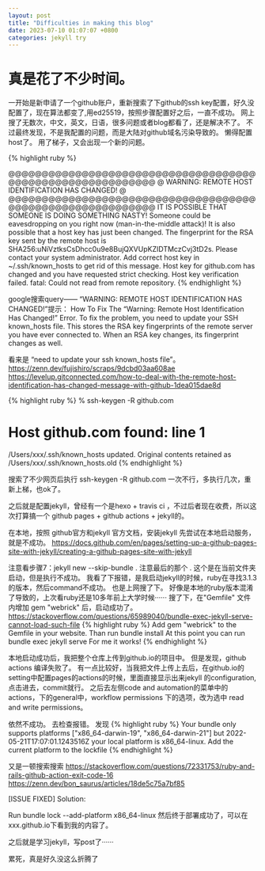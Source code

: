```yaml
---
layout: post
title: "Difficulties in making this blog"
date: 2023-07-10 01:07:07 +0800
categories: jekyll try
---
```


# 真是花了不少时间。

一开始是新申请了一个github账户，重新搜索了下github的ssh key配置，好久没配置了，现在算法都变了,用ed25519，按照步骤配置好之后，一直不成功。
网上搜了无数次，中文，英文，日语，很多问题或者blog都看了，还是解决不了。
不过最终发现，不是我配置的问题，而是大陆对github域名污染导致的。
懒得配置host了。
用了梯子，又会出现一个新的问题。

{% highlight ruby %}

@@@@@@@@@@@@@@@@@@@@@@@@@@@@@@@@@@@@@@@@@@@@@@@@@@@@@@@@@@@
@    WARNING: REMOTE HOST IDENTIFICATION HAS CHANGED!     @
@@@@@@@@@@@@@@@@@@@@@@@@@@@@@@@@@@@@@@@@@@@@@@@@@@@@@@@@@@@
IT IS POSSIBLE THAT SOMEONE IS DOING SOMETHING NASTY!
Someone could be eavesdropping on you right now (man-in-the-middle attack)!
It is also possible that a host key has just been changed.
The fingerprint for the RSA key sent by the remote host is
SHA256:uNiVztksCsDhcc0u9e8BujQXVUpKZIDTMczCvj3tD2s.
Please contact your system administrator.
Add correct host key in ~/.ssh/known_hosts to get rid of this message.
Host key for github.com has changed and you have requested strict checking.
Host key verification failed.
fatal: Could not read from remote repository.
{% endhighlight %}

google搜索query—— “WARNING: REMOTE HOST IDENTIFICATION HAS CHANGED!”提示：
How To Fix The “Warning: Remote Host Identification Has Changed!” Error. To fix the problem, you need to update your SSH known_hosts file. This stores the RSA key fingerprints of the remote server you have ever connected to. When an RSA key changes, its fingerprint changes as well.

看来是 “need to update your ssh known_hosts file”。
https://zenn.dev/fujishiro/scraps/9dcbd03aa608ae
https://levelup.gitconnected.com/how-to-deal-with-the-remote-host-identification-has-changed-message-with-github-1dea015dae8d


{% highlight ruby %}
% ssh-keygen -R github.com
# Host github.com found: line 1
/Users/xxx/.ssh/known_hosts updated.
Original contents retained as /Users/xxx/.ssh/known_hosts.old
{% endhighlight %}


搜索了不少网页后执行
ssh-keygen -R github.com
一次不行，多执行几次，重新上梯，也ok了。

之后就是配置jekyll，曾经有一个是hexo + travis ci ，不过后者现在收费，所以这次打算搞一个 github pages + github actions + jekyll的。

在本地，按照 github官方和jekyll 官方文档，安装jekyll
先尝试在本地启动服务，就是不成功。
https://docs.github.com/en/pages/setting-up-a-github-pages-site-with-jekyll/creating-a-github-pages-site-with-jekyll

注意看步骤7：jekyll new --skip-bundle . 注意最后的那个 . 这个是在当前文件夹启动，但是执行不成功。
我看了下报错，是我启动jekyll的时候，ruby在寻找3.1.3 的版本，然后command不成功。
也是上网搜了下。
好像是本地的ruby版本混淆了导致的，上次看ruby还是10多年前上大学时候······
搜了下，在"Gemfile" 文件内增加
gem "webrick"
后，启动成功了。
https://stackoverflow.com/questions/65989040/bundle-exec-jekyll-serve-cannot-load-such-file
{% highlight ruby %}
Add gem "webrick" to the Gemfile in your website. Than run bundle install
At this point you can run bundle exec jekyll serve
For me it works!
{% endhighlight %}

本地启动成功后，我把整个仓库上传到github.io的项目中。
但是发现，github actions 编译失败了。
有一点比较好，当我把文件上传上去后，在github.io的setting中配置pages的actions的时候，里面直接显示出来jekyll 的configuration,点击进去，commit就行。
之后去左侧code and automation的菜单中的actions，下的general中，workflow permissions 下的选项，改为选中 read and write permissions。

依然不成功。
去检查报错。
发现 
{% highlight ruby %}
Your bundle only supports platforms ["x86_64-darwin-19", "x86_64-darwin-21"] but
2022-05-21T17:07:01.1243516Z your local platform is x86_64-linux. Add the current platform to the lockfile
{% endhighlight %}

又是一顿搜索搜索
https://stackoverflow.com/questions/72331753/ruby-and-rails-github-action-exit-code-16
https://zenn.dev/bon_saurus/articles/18de5c75a7bf85

[ISSUE FIXED]
Solution:

Run bundle lock --add-platform x86_64-linux
然后终于部署成功了，可以在xxx.github.io下看到我的内容了。

之后就是学习jekyll，写post了······

累死，真是好久没这么折腾了